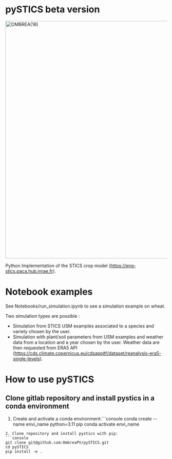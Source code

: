 # pySTICS beta version
<img width="740" alt="OMBREA(16)" src="https://github.com/OmbreaPV/pySTICS/assets/105670904/d68a7c73-4bb7-4a15-8385-dd82508ce496">


Python Implementation of the STICS crop model (https://eng-stics.paca.hub.inrae.fr).

# Notebook examples
See Notebooks/run_simulation.ipynb to see a simulation example on wheat.

Two simulation types are possible :
- Simulation from STICS USM examples associated to a species and variety chosen by the user.
- Simulation with plant/soil parameters from USM examples and weather data from a location and a year chosen by the user. Weather data are then requested from ERA5 API (https://cds.climate.copernicus.eu/cdsapp#!/dataset/reanalysis-era5-single-levels).


# How to use pySTICS
## Clone gitlab repository and install pystics in a conda environment

1. Create and activate a conda environment:```console
conda create --name envi_name  python=3.11 pip
conda activate envi_name
```
2. Clone repository and install pystics with pip:
```console
git clone git@github.com:OmbreaPV/pySTICS.git
cd pySTICS
pip install -e .
```
